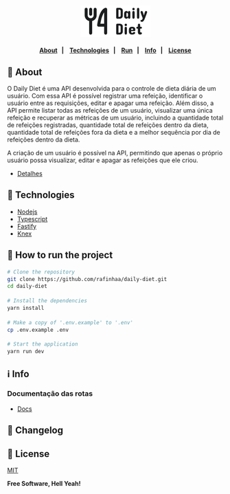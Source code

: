 <h4 align="center">
  <img src="docs/images/logo.svg" alt="Logo" />
</h4>

<h4 align="center">
    <p align="center">
      <a href="#-about">About</a>&nbsp;&nbsp;&nbsp;|&nbsp;&nbsp;&nbsp;
      <a href="#-technologies">Technologies</a>&nbsp;&nbsp;&nbsp;|&nbsp;&nbsp;&nbsp;
      <a href="#-how-to-run-the-project">Run</a>&nbsp;&nbsp;&nbsp;|&nbsp;&nbsp;&nbsp;
      <a href="#-info">Info</a>&nbsp;&nbsp;&nbsp;|&nbsp;&nbsp;&nbsp;
      <a href="#-license">License</a>
  </p>
</h4>

## 🔖 About

O Daily Diet é uma API desenvolvida para o controle de dieta diária de um usuário. Com essa API é possível registrar uma refeição, identificar o usuário entre as requisições, editar e apagar uma refeição. Além disso, a API permite listar todas as refeições de um usuário, visualizar uma única refeição e recuperar as métricas de um usuário, incluindo a quantidade total de refeições registradas, quantidade total de refeições dentro da dieta, quantidade total de refeições fora da dieta e a melhor sequência por dia de refeições dentro da dieta.

A criação de um usuário é possível na API, permitindo que apenas o próprio usuário possa visualizar, editar e apagar as refeições que ele criou.

- [Detalhes](docs/ABOUT.md)

## 🚀 Technologies

- [Nodejs](https://nodejs.org)
- [Typescript](https://www.typescriptlang.org/)
- [Fastify](https://www.fastify.io/)
- [Knex](https://knexjs.org/)

## 🏁 How to run the project

```sh
# Clone the repository
git clone https://github.com/rafinhaa/daily-diet.git
cd daily-diet

# Install the dependencies
yarn install

# Make a copy of '.env.example' to '.env'
cp .env.example .env

# Start the application
yarn run dev
```

## ℹ️ Info

### Documentação das rotas

- [Docs](docs/API.md)

## 📄 Changelog

## 📝 License

[MIT](LICENSE.txt)

**Free Software, Hell Yeah!**
